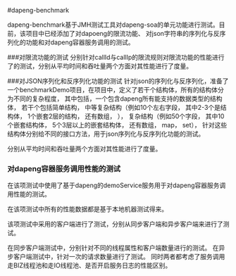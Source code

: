 #dapeng-benchmark

dapeng-benchmark基于JMH测试工具对dapeng-soa的单元功能进行测试。目前，该项目中已经添加了对dapoeng的限流功能、
对json字符串的序列化与反序列化的功能和对dapeng容器服务调用的测试。

###对限流功能的测试
分别针对callId与callIp的限流规则对限流功能的性能进行了的测试，分别从平均时间和吞吐量两个方面对其性能进行了度量。

###对JSON序列化和反序列化功能的测试
针对json的序列化与反序列化，准备了一个benchmarkDemo项目，在项目中，定义了若干个结构体，所有的结构体分为不同的复杂程度，
其中包括，一个包含dapeng所有能支持的数据类型的结构体， 若干个包括简单结构， 中等复杂结构（例如10个左右字段， 其中2-3个是结构体， 
1个嵌套2层的结构， 还有数组， ）， 复杂结构（例如50个字段， 其中10个嵌套结构体， 5个3层以上的嵌套结构体， 还有数组， map， set），
 针对这些结构体分别给不同的接口方法，用于json序列化与反序列化功能的测试。
 
 分别从平均时间和吞吐量两个方面对其性能进行了度量。
 
 
 ### 对dapeng容器服务调用性能的测试
 
在该项测试中使用了基于dapeng的demoService服务用于对dapeng容器服务调用性能的测试。

在该项测试中所有的性能数据都是基于本地机器测试得来。

该项测试中采用的客户端进行了测试，分别从同步客户端和异步客户端来进行了测试。

在同步客户端测试中，分别针对不同的线程属性和客户端数量进行的测试。
在异步客户端测试中，针对一次的请求数量进行了测试。
同时两者都考虑了服务调用走BIZ线程池和走IO线程池、是否开启服务日志的性能区别。

